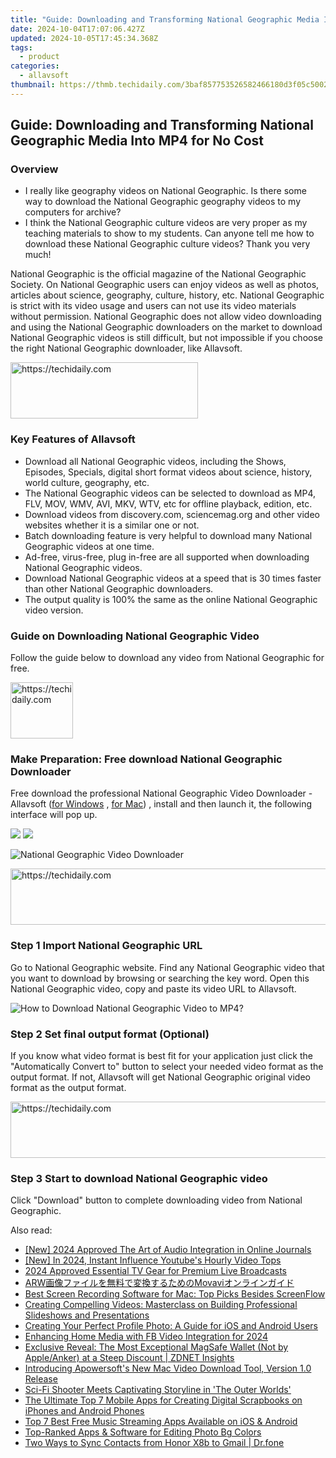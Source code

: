 ```yaml
---
title: "Guide: Downloading and Transforming National Geographic Media Into MP4 for No Cost"
date: 2024-10-04T17:07:06.427Z
updated: 2024-10-05T17:45:34.368Z
tags:
  - product
categories:
  - allavsoft
thumbnail: https://thmb.techidaily.com/3baf857753526582466180d3f05c500201c50c2631446be3adbac2ea8607bb00.jpg
---
```


## Guide: Downloading and Transforming National Geographic Media Into MP4 for No Cost

### Overview

* I really like geography videos on National Geographic. Is there some way to download the National Geographic geography videos to my computers for archive?
* I think the National Geographic culture videos are very proper as my teaching materials to show to my students. Can anyone tell me how to download these National Geographic culture videos? Thank you very much!

National Geographic is the official magazine of the National Geographic Society. On National Geographic users can enjoy videos as well as photos, articles about science, geography, culture, history, etc. National Geographic is strict with its video usage and users can not use its video materials without permission. National Geographic does not allow video downloading and using the National Geographic downloaders on the market to download National Geographic videos is still difficult, but not impossible if you choose the right National Geographic downloader, like Allavsoft.

<!-- affiliate ads begin -->
<a href="https://laganoo.pxf.io/c/5597632/1521325/16446" target="_top" id="1521325">
  <img src="//a.impactradius-go.com/display-ad/16446-1521325" border="0" alt="https://techidaily.com" width="300" height="90"/>
</a>
<img height="0" width="0" src="https://laganoo.pxf.io/i/5597632/1521325/16446" style="position:absolute;visibility:hidden;" border="0" />
<!-- affiliate ads end -->

### Key Features of Allavsoft

* Download all National Geographic videos, including the Shows, Episodes, Specials, digital short format videos about science, history, world culture, geography, etc.
* The National Geographic videos can be selected to download as MP4, FLV, MOV, WMV, AVI, MKV, WTV, etc for offline playback, edition, etc.
* Download videos from discovery.com, sciencemag.org and other video websites whether it is a similar one or not.
* Batch downloading feature is very helpful to download many National Geographic videos at one time.
* Ad-free, virus-free, plug in-free are all supported when downloading National Geographic videos.
* Download National Geographic videos at a speed that is 30 times faster than other National Geographic downloaders.
* The output quality is 100% the same as the online National Geographic video version.

### Guide on Downloading National Geographic Video

Follow the guide below to download any video from National Geographic for free.

<!-- affiliate ads begin -->
<a href="https://bluettius.sjv.io/c/5597632/2148619/17108" target="_top" id="2148619">
  <img src="//a.impactradius-go.com/display-ad/17108-2148619" border="0" alt="https://techidaily.com" width="100" height="90"/>
</a>
<img height="0" width="0" src="https://bluettius.sjv.io/i/5597632/2148619/17108" style="position:absolute;visibility:hidden;" border="0" />
<!-- affiliate ads end -->

### Make Preparation: Free download National Geographic Downloader

Free download the professional National Geographic Video Downloader - Allavsoft ([for Windows](https://tools.techidaily.com/allavsoft/products/) , [for Mac](https://tools.techidaily.com/allavsoft/products/)) , install and then launch it, the following interface will pop up.

[![](https://www.allavsoft.com/how-to/../images/how-to/free-download-win.jpg)](https://tools.techidaily.com/allavsoft/products/) [![](https://www.allavsoft.com/how-to/../images/how-to/free-download-mac.jpg)](https://tools.techidaily.com/allavsoft/products/)

![National Geographic Video Downloader](https://www.allavsoft.com/how-to/../images/allavsoft/screen-shot-600.jpg)

<!-- affiliate ads begin -->
<a href="https://bluettius.sjv.io/c/5597632/2139115/17108" target="_top" id="2139115">
  <img src="//a.impactradius-go.com/display-ad/17108-2139115" border="0" alt="https://techidaily.com" width="728" height="90"/>
</a>
<img height="0" width="0" src="https://bluettius.sjv.io/i/5597632/2139115/17108" style="position:absolute;visibility:hidden;" border="0" />
<!-- affiliate ads end -->

### Step 1 Import National Geographic URL

Go to National Geographic website. Find any National Geographic video that you want to download by browsing or searching the key word. Open this National Geographic video, copy and paste its video URL to Allavsoft.

![How to Download National Geographic Video to MP4?](https://www.allavsoft.com/how-to/../images/how-to/download-rtmp-video/download-rtmp-video.jpg)

### Step 2 Set final output format (Optional)

If you know what video format is best fit for your application just click the "Automatically Convert to" button to select your needed video format as the output format. If not, Allavsoft will get National Geographic original video format as the output format.

<!-- affiliate ads begin -->
<a href="https://appsumo.8odi.net/c/5597632/2144310/7443" target="_top" id="2144310">
  <img src="//a.impactradius-go.com/display-ad/7443-2144310" border="0" alt="https://techidaily.com" width="728" height="90"/>
</a>
<img height="0" width="0" src="https://appsumo.8odi.net/i/5597632/2144310/7443" style="position:absolute;visibility:hidden;" border="0" />
<!-- affiliate ads end -->

### Step 3 Start to download National Geographic video

Click "Download" button to complete downloading video from National Geographic.

<ins class="adsbygoogle"
     style="display:block"
     data-ad-format="autorelaxed"
     data-ad-client="ca-pub-7571918770474297"
     data-ad-slot="1223367746"></ins>

<ins class="adsbygoogle"
     style="display:block"
     data-ad-client="ca-pub-7571918770474297"
     data-ad-slot="8358498916"
     data-ad-format="auto"
     data-full-width-responsive="true"></ins>

<span class="atpl-alsoreadstyle">Also read:</span>
<div><ul>
<li><a href="https://facebook-videos.techidaily.com/new-2024-approved-the-art-of-audio-integration-in-online-journals/"><u>[New] 2024 Approved The Art of Audio Integration in Online Journals</u></a></li>
<li><a href="https://youtube-data.techidaily.com/n-2024-instant-influence-youtubes-hourly-video-tops/"><u>[New] In 2024, Instant Influence Youtube's Hourly Video Tops</u></a></li>
<li><a href="https://fox-http.techidaily.com/2024-approved-essential-tv-gear-for-premium-live-broadcasts/"><u>2024 Approved Essential TV Gear for Premium Live Broadcasts</u></a></li>
<li><a href="https://vp-tips.techidaily.com/arwmovavi/"><u>ARW画像ファイルを無料で変換するためのMovaviオンラインガイド</u></a></li>
<li><a href="https://discover-comparisons.techidaily.com/best-screen-recording-software-for-mac-top-picks-besides-screenflow/"><u>Best Screen Recording Software for Mac: Top Picks Besides ScreenFlow</u></a></li>
<li><a href="https://discover-comparisons.techidaily.com/creating-compelling-videos-masterclass-on-building-professional-slideshows-and-presentations/"><u>Creating Compelling Videos: Masterclass on Building Professional Slideshows and Presentations</u></a></li>
<li><a href="https://discover-comparisons.techidaily.com/creating-your-perfect-profile-photo-a-guide-for-ios-and-android-users/"><u>Creating Your Perfect Profile Photo: A Guide for iOS and Android Users</u></a></li>
<li><a href="https://facebook-video-content.techidaily.com/enhancing-home-media-with-fb-video-integration-for-2024/"><u>Enhancing Home Media with FB Video Integration for 2024</u></a></li>
<li><a href="https://eaxpv-info.techidaily.com/exclusive-reveal-the-most-exceptional-magsafe-wallet-not-by-appleanker-at-a-steep-discount-zdnet-insights/"><u>Exclusive Reveal: The Most Exceptional MagSafe Wallet (Not by Apple/Anker) at a Steep Discount | ZDNET Insights</u></a></li>
<li><a href="https://discover-comparisons.techidaily.com/introducing-apowersofts-new-mac-video-download-tool-version-10-release/"><u>Introducing Apowersoft's New Mac Video Download Tool, Version 1.0 Release</u></a></li>
<li><a href="https://buynow-reviews.techidaily.com/sci-fi-shooter-meets-captivating-storyline-in-the-outer-worlds/"><u>Sci-Fi Shooter Meets Captivating Storyline in 'The Outer Worlds'</u></a></li>
<li><a href="https://discover-comparisons.techidaily.com/the-ultimate-top-7-mobile-apps-for-creating-digital-scrapbooks-on-iphones-and-android-phones/"><u>The Ultimate Top 7 Mobile Apps for Creating Digital Scrapbooks on iPhones and Android Phones</u></a></li>
<li><a href="https://techno-recovery.techidaily.com/top-7-best-free-music-streaming-apps-available-on-ios-and-android/"><u>Top 7 Best Free Music Streaming Apps Available on iOS & Android</u></a></li>
<li><a href="https://discover-comparisons.techidaily.com/top-ranked-apps-and-software-for-editing-photo-bg-colors/"><u>Top-Ranked Apps & Software for Editing Photo Bg Colors</u></a></li>
<li><a href="https://android-transfer.techidaily.com/two-ways-to-sync-contacts-from-honor-x8b-to-gmail-drfone-by-drfone-transfer-from-android-transfer-from-android/"><u>Two Ways to Sync Contacts from Honor X8b to Gmail | Dr.fone</u></a></li>
</ul></div>

